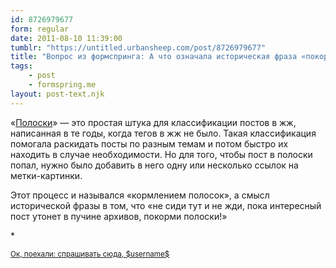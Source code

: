 ```yaml
---
id: 8726979677
form: regular
date: 2011-08-10 11:39:00
tumblr: "https://untitled.urbansheep.com/post/8726979677"
title: "Вопрос из формспринга: А что означала историческая фраза «покорми полоски»?"
tags:
    - post
    - formspring.me
layout: post-text.njk
---
```


<p class="formspringmeAnswer">«<a href="http://utx.ambience.ru/">Полоски</a>» — это простая штука для классификации постов в жж, написанная в те годы, когда тегов в жж не было. Такая классификация помогала раскидать посты по разным темам и потом быстро их находить в случае необходимости. Но для того, чтобы пост в полоски попал, нужно было добавить в него одну или несколько ссылок на метки-картинки.</p>

<p>Этот процесс и назывался «кормлением полосок», а смысл исторической фразы в том, что «не сиди тут и не жди, пока интересный пост утонет в пучине архивов, покорми полоски!»</p>

<p>*</p>

<p class="formspringmeFooter">
    <small><a href="http://www.formspring.me/urbansheep?utm_medium=social&amp;utm_source=tumblr&amp;utm_campaign=shareanswer">Ок, поехали: спрашивать сюда, $username$</a></small></p>

